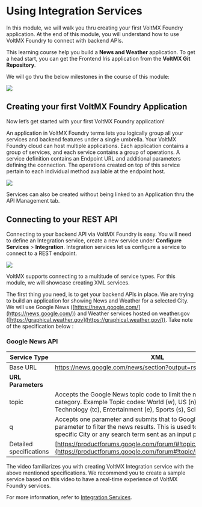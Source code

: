 ﻿ 

Using Integration Services
==========================

In this module, we will walk you thru creating your first VoltMX Foundry application. At the end of this module, you will understand how to use VoltMX Foundry to connect with backend APIs.

This learning course help you build a **News and Weather** application. To get a head start, you can get the Frontend Iris application from the **VoltMX Git Repository**.

We will go thru the below milestones in the course of this module:

![](Resources/Images/IntroImageofUIS.png)

Creating your first VoltMX Foundry Application
-------------------------------------------

Now let’s get started with your first VoltMX Foundry application!

An application in VoltMX Foundry terms lets you logically group all your services and backend features under a single umbrella. Your VoltMX Foundry cloud can host multiple applications. Each application contains a group of services, and each service contains a group of operations. A service definition contains an Endpoint URL and additional parameters defining the connection. The operations created on top of this service pertain to each individual method available at the endpoint host.

![](Resources/Images/mobilefoundry_application_flow.png)

Services can also be created without being linked to an Application thru the API Management tab.

Connecting to your REST API
---------------------------

Connecting to your backend API via VoltMX Foundry is easy. You will need to define an Integration service, create a new service under **Configure Services** > **Integration**. Integration services let us configure a service to connect to a REST endpoint.

![](Resources/Images/CTYRAPI.png)

VoltMX supports connecting to a multitude of service types. For this module, we will showcase creating XML services.

The first thing you need, is to get your backend APIs in place. We are trying to build an application for showing News and Weather for a selected City. We will use Google News ([https://news.google.com/](https://news.google.com/)) and Weather services hosted on weather.gov ([https://graphical.weather.gov](https://graphical.weather.gov/)). Take note of the specification below :

### Google News API

 
| **Service Type** | **XML** |
| --- | --- |
| Base URL | https://news.google.com/news/section?output=rss |
| **URL Parameters** |
| topic | Accepts the Google News topic code to limit the news results for that category. Example Topic codes: World (w), US (n), Business (b), Technology (tc), Entertainment (e), Sports (s), Science (snc), Health (m) |
| q | Accepts one parameter and submits that to Google News as the query parameter to filter the news results. This is used to limit the results to a specific City or any search term sent as an input parameter. |
| Detailed specifications | [https://productforums.google.com/forum/#!topic/news/CwDLdEfUwSk](https://productforums.google.com/forum#!topic/news/CwDLdEfUwSk) |

The video familiarizes you with creating VoltMX Integration service with the above mentioned specifications. We recommend you to create a sample service based on this video to have a real-time experience of VoltMX Foundry services.

For more information, refer to [Integration Services](https://docs.voltmx.com/voltmxlibrary/voltmxfoundry/voltmx_foundry_user_guide/Default.md#Services.html#top).
